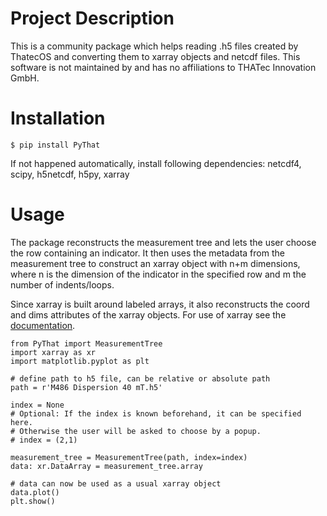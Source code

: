 # Project Description
This is a community package which helps reading .h5 files created by ThatecOS and converting them to xarray objects and
netcdf files. This software is not maintained by and has no affiliations to THATec Innovation GmbH.
# Installation
```$ pip install PyThat```

If not happened automatically, install following dependencies:
netcdf4,
scipy,
h5netcdf,
h5py,
xarray

# Usage
The package reconstructs the measurement tree and lets the user choose the row containing an indicator.
It then uses the metadata from the measurement tree to construct an xarray object with n+m dimensions, where n is
the dimension of the indicator in the specified row and m the number of indents/loops.

Since xarray is built around labeled arrays, it also reconstructs the coord and dims attributes of the xarray objects.
For use of xarray see the [documentation](http://xarray.pydata.org/en/stable/user-guide/index.html#).

```
from PyThat import MeasurementTree
import xarray as xr
import matplotlib.pyplot as plt

# define path to h5 file, can be relative or absolute path
path = r'M486 Dispersion 40 mT.h5'

index = None
# Optional: If the index is known beforehand, it can be specified here.
# Otherwise the user will be asked to choose by a popup.
# index = (2,1)

measurement_tree = MeasurementTree(path, index=index)
data: xr.DataArray = measurement_tree.array

# data can now be used as a usual xarray object
data.plot()
plt.show()
```